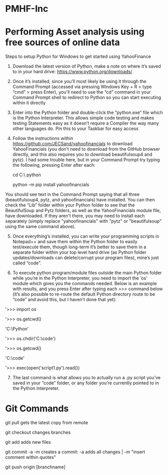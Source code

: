 # PMHF-Inc
Performing Asset analysis using free sources of online data
===========================================================

Steps to setup Python for Windows to get started using YahooFinance

1. Download the latest version of Python, make a note on where it’s saved to in your hard drive: https://www.python.org/downloads/

2. Once it’s installed, since you’ll most likely be using it through the Command Prompt (accessed via pressing Windows Key + R > type “cmd” > press Enter), you'll need to use the “cd” command in your Command Prompt shell to redirect to Python so you can start executing within it directly

3. Enter into the Python folder and double-click the “python.exe” file which is the Python Interpreter. This allows simple code testing and makes testing Statements easy as it doesn’t require a Compiler the way many other languages do. Pin this to your Taskbar for easy access

4. Follow the instructions within https://github.com/JECSand/yahoofinancials to download YahooFinancials (you don’t need to download from the GitHub browser directly, and this also requires you to download beautifulsoup4 and pytz). I had some trouble here, but in your Command Prompt try typing the following, pressing Enter after each:

    cd C:\ python

    python -m pip install yahoofinancials

You should see text in the Command Prompt saying that all three (beautifulsoup4, pytz, and yahoofinancials) have installed. You can then check the “Lib” folder within your Python folder to see that the BeautifulSoup and Pytz folders, as well as the YahooFinancials module file, have downloaded. If they aren't there, you may need to install each separately (simply replace "yahoofinancials" with "pytz" or "beautifulsoup" using the same command above).

5. Once everything’s installed, you can write your programming scripts in Notepad++ and save them within the Python folder to easily test/execute them, though long-term it’s better to save them in a separate folder within your top level hard drive (as Python folder updates/downloads can delete/corrupt your program files), mine’s just called “code”.

6. To execute python program/module files outside the main Python folder while you’re in the Python Interpreter, you need to import the ‘os’ module which gives you the commands needed. Below is an example with results, and you press Enter after typing each >>> command below (it’s also possible to re-route the default Python directory route to be “code” and avoid this, but I haven’t done that yet):

'>>> import os

'>>> os.getcwd()

'C:\\Python'

'>>> os.chdir('C:\\code')

'>>> os.getcwd()

'C:\\code'

'>>> exec(open('script1.py').read())

7. The last command is what allows you to actually run a .py script you’ve saved in your “code” folder, or any folder you’re currently pointed to in the Python Interpreter.


Git Commands
============

git pull gets the latest copy from remote

git checkout changes branches

git add adds new files

git commit -a -m creates a commit: -a adds all changes | -m "insert comment within quotes"

git push origin [branchname]

